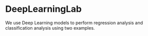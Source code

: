 # DeepLearningLab

We use Deep Learning models to perform regression analysis and classification analysis using two examples. 
